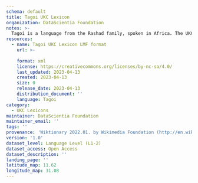 ```yaml
---
schema: default
title: Tagoi UKC Lexicon
organization: DataScientia Foundation
notes: >-
  Tagoi is a language from the Rashad family, spoken in Africa. The UKC Lexicon of Tagoi is represented as a lexico-semantic network. It consists of words, word senses, synsets, as well as sense-level and synset-level relationships.
resources:
  - name: Tagoi UKC Lexicon LMF format
    url: >-
      
    format: xml
    license: https://creativecommons.org/licenses/by-nc-sa/4.0/
    last_updated: 2023-04-13
    created: 2023-04-13
    size: 0
    release_date: 2023-04-13
    distribution_document: ''
    language: Tagoi
category:
  - UKC Lexicons
maintainer: DataScientia Foundation
maintainer_email: ''
tags: ''
provenance: 'Wiktionary 2022.01. by Wikimedia Foundation (http://en.wiktionary.org); Princeton WordNet 2.1 by Princeton University (https://wordnet.princeton.edu)'
version: '1.0'
dataset_level: Language Level (L1-2)
dataset_access: Open Access
dataset_description: ''
landing_page: ''
latitude_map: 11.62
longitude_map: 31.08
---
```

